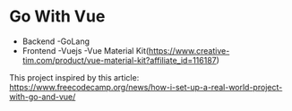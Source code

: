 # Go With Vue

- Backend
  -GoLang
- Frontend
  -Vuejs
  -Vue Material Kit(https://www.creative-tim.com/product/vue-material-kit?affiliate_id=116187)

This project inspired by this article: https://www.freecodecamp.org/news/how-i-set-up-a-real-world-project-with-go-and-vue/
